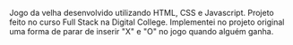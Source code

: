 Jogo da velha desenvolvido utilizando HTML, CSS e Javascript. Projeto feito no curso Full Stack na Digital College.
Implementei no projeto original uma forma de parar de inserir "X" e "O" no jogo quando alguém ganha.
